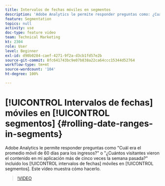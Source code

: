 ```yaml
---
title: Intervalos de fechas móviles en segmentos
description: 'Adobe Analytics le permite responder preguntas como: ¿Cuál era el promedio móvil de 60 días para los ingresos? o ¿Cuántos visitantes vieron el contenido en mi aplicación más de cinco veces la semana pasada? al incluir intervalos de fechas móviles en los segmentos. Este vídeo muestra cómo hacerlo.'
feature: Segmentation
topics: null
activity: use
doc-type: feature video
team: Technical Marketing
kt: 2304
role: User
level: Beginner
exl-id: d90b0284-caef-4271-9f2a-d3cb1fd57e2b
source-git-commit: 8fc641743bc9e07b838a22ca64ccc15344d52764
workflow-type: tm+mt
source-wordcount: '104'
ht-degree: 100%

---
```


# [!UICONTROL Intervalos de fechas] móviles en [!UICONTROL segmentos] {#rolling-date-ranges-in-segments}

Adobe Analytics le permite responder preguntas como &quot;Cuál era el promedio móvil de 60 días para los ingresos?&quot; o &quot;¿Cuántos visitantes vieron el contenido en mi aplicación más de cinco veces la semana pasada?&quot; incluido los [!UICONTROL intervalos de fechas] móviles en [!UICONTROL segmentos]. Este vídeo muestra cómo hacerlo.

>[!VIDEO](https://video.tv.adobe.com/v/25403/?quality=12&learn=on)

